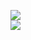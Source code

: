 [![](https://img.shields.io/badge/Made%20With-Github%20Spray-lightgrey.svg?style=for-the-badge&logo=github)](https://github.com/Annihil/github-spray#1288)  
[![](https://i.imgur.com/2DrTn0Z.gif)](https://github.com/Annihil/github-spray)
